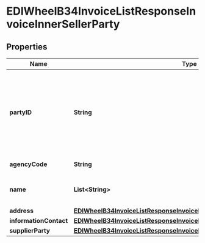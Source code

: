 

# EDIWheelB34InvoiceListResponseInvoiceInnerSellerParty


## Properties

| Name | Type | Description | Notes |
|------------ | ------------- | ------------- | -------------|
|**partyID** | **String** | Michelin Seller Account PartyID. Number internal to Michelin. This is same as Michelin Remit To. |  |
|**agencyCode** | **String** | Fixed value &#x3D; 91 |  |
|**name** | **List&lt;String&gt;** | Michelin Seller Account Name. |  [optional] |
|**address** | [**EDIWheelB34InvoiceListResponseInvoiceInnerSellerPartyAddress**](EDIWheelB34InvoiceListResponseInvoiceInnerSellerPartyAddress.md) |  |  [optional] |
|**informationContact** | [**EDIWheelB34InvoiceListResponseInvoiceInnerSellerPartyInformationContact**](EDIWheelB34InvoiceListResponseInvoiceInnerSellerPartyInformationContact.md) |  |  [optional] |
|**supplierParty** | [**EDIWheelB34InvoiceListResponseInvoiceInnerSellerPartySupplierParty**](EDIWheelB34InvoiceListResponseInvoiceInnerSellerPartySupplierParty.md) |  |  [optional] |



